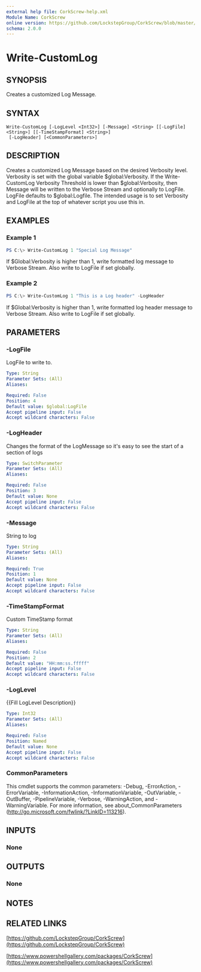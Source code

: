 ```yaml
---
external help file: CorkScrew-help.xml
Module Name: CorkScrew
online version: https://github.com/LockstepGroup/CorkScrew/blob/master/docs/Write-CustomLog.md
schema: 2.0.0
---
```


# Write-CustomLog

## SYNOPSIS

Creates a customized Log Message.

## SYNTAX

```
Write-CustomLog [-LogLevel <Int32>] [-Message] <String> [[-LogFile] <String>] [[-TimeStampFormat] <String>]
 [-LogHeader] [<CommonParameters>]
```

## DESCRIPTION

Creates a customized Log Message based on the desired Verbosity level. Verbosity is set with the global variable $global:Verbosity. If the Write-CustomLog Verbosity Threshold is lower than $global:Verbosity, then Message will be written to the Verbose Stream and optionally to LogFile. LogFile defaults to $global:Logfile. The intended usage is to set Verbosity and LogFile at the top of whatever script you use this in.

## EXAMPLES

### Example 1

```powershell
PS C:\> Write-CustomLog 1 "Special Log Message"
```

If $Global:Verbosity is higher than 1, write formatted log message to Verbose Stream. Also write to LogFile if set globally.

### Example 2

```powershell
PS C:\> Write-CustomLog 1 "This is a Log header" -LogHeader
```

If $Global:Verbosity is higher than 1, write formatted log header message to Verbose Stream. Also write to LogFile if set globally.

## PARAMETERS

### -LogFile
LogFile to write to.

```yaml
Type: String
Parameter Sets: (All)
Aliases:

Required: False
Position: 4
Default value: $global:LogFile
Accept pipeline input: False
Accept wildcard characters: False
```

### -LogHeader
Changes the format of the LogMessage so it's easy to see the start of a section of logs

```yaml
Type: SwitchParameter
Parameter Sets: (All)
Aliases:

Required: False
Position: 3
Default value: None
Accept pipeline input: False
Accept wildcard characters: False
```

### -Message
String to log

```yaml
Type: String
Parameter Sets: (All)
Aliases:

Required: True
Position: 1
Default value: None
Accept pipeline input: False
Accept wildcard characters: False
```

### -TimeStampFormat
Custom TimeStamp format

```yaml
Type: String
Parameter Sets: (All)
Aliases:

Required: False
Position: 2
Default value: "HH:mm:ss.fffff"
Accept pipeline input: False
Accept wildcard characters: False
```

### -LogLevel
{{Fill LogLevel Description}}

```yaml
Type: Int32
Parameter Sets: (All)
Aliases:

Required: False
Position: Named
Default value: None
Accept pipeline input: False
Accept wildcard characters: False
```

### CommonParameters
This cmdlet supports the common parameters: -Debug, -ErrorAction, -ErrorVariable, -InformationAction, -InformationVariable, -OutVariable, -OutBuffer, -PipelineVariable, -Verbose, -WarningAction, and -WarningVariable. For more information, see about_CommonParameters (http://go.microsoft.com/fwlink/?LinkID=113216).

## INPUTS

### None
## OUTPUTS

### None
## NOTES

## RELATED LINKS

[https://github.com/LockstepGroup/CorkScrew](https://github.com/LockstepGroup/CorkScrew)

[https://www.powershellgallery.com/packages/CorkScrew](https://www.powershellgallery.com/packages/CorkScrew)